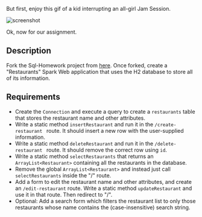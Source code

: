 But first, enjoy this gif of a kid interrupting an all-girl Jam Session.

![screenshot](https://d.justpo.st/media/images/2013/10/d8d2c89f12410773c3a53cc6d4af4115.gif)


Ok, now for our assignment.

## Description

Fork the Sql-Homework project from [here](https://github.com/NOVA-Uncommon-Coders/SQLBasics). Once forked, create a "Restaurants" Spark Web application that uses the H2 database to store all of its information.

## Requirements

* Create the `Connection` and execute a query to create a `restaurants` table that stores the restaurant name and other attributes.
* Write a static method `insertRestaurant` and run it in the `/create-restaurant ` route. It should insert a new row with the user-supplied information.
* Write a static method `deleteRestaurant` and run it in the `/delete-restaurant ` route. It should remove the correct row using `id`.
* Write a static method `selectRestaurants` that returns an `ArrayList<Restaurant>` containing all the restaurants in the database.
* Remove the global `ArrayList<Restaurant>` and instead just call `selectRestaurants` inside the "/" route.
* Add a form to edit the restaurant name and other attributes, and create an `/edit-restaurant` route. Write a static method `updateRestaurant` and use it in that route. Then redirect to "/".
* Optional: Add a search form which filters the restaurant list to only those restaurants whose name contains the (case-insensitive) search string.